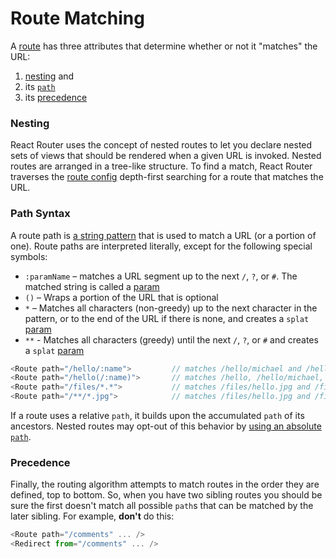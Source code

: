 # Route Matching

A [route](/docs/Glossary.md#route) has three attributes that determine whether or not it "matches" the URL:  

1. [nesting](#nesting) and
2. its [`path`](#path-syntax)
3. its [precedence](#precedence)

### Nesting
React Router uses the concept of nested routes to let you declare nested sets of views that should be rendered when a given URL is invoked. Nested routes are arranged in a tree-like structure. To find a match, React Router traverses the [route config](/docs/Glossary.md#routeconfig) depth-first searching for a route that matches the URL.

### Path Syntax
A route path is [a string pattern](../Glossary.md#routepattern) that is used to match a URL (or a portion of one). Route paths are interpreted literally, except for the following special symbols:

  - `:paramName` – matches a URL segment up to the next `/`, `?`, or `#`. The matched string is called a [param](../Glossary.md#params)
  - `()` – Wraps a portion of the URL that is optional
  - `*` – Matches all characters (non-greedy) up to the next character in the pattern, or to the end of the URL if there is none, and creates a `splat` [param](../Glossary.md#params)
  - `**` - Matches all characters (greedy) until the next `/`, `?`, or `#` and creates a `splat` [param](../Glossary.md#params)

```js
<Route path="/hello/:name">         // matches /hello/michael and /hello/ryan
<Route path="/hello(/:name)">       // matches /hello, /hello/michael, and /hello/ryan
<Route path="/files/*.*">           // matches /files/hello.jpg and /files/hello.html
<Route path="/**/*.jpg">            // matches /files/hello.jpg and /files/path/to/file.jpg
```

If a route uses a relative `path`, it builds upon the accumulated `path` of its ancestors. Nested routes may opt-out of this behavior by [using an absolute `path`](RouteConfiguration.md#decoupling-the-ui-from-the-url).

### Precedence
Finally, the routing algorithm attempts to match routes in the order they are defined, top to bottom. So, when you have two sibling routes you should be sure the first doesn't match all possible `path`s that can be matched by the later sibling. For example, **don't** do this:

```js
<Route path="/comments" ... />
<Redirect from="/comments" ... />
```
